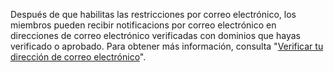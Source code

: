 Después de que habilitas las restricciones por correo electrónico, los miembros pueden recibir notificacions por correo electrónico en direcciones de correo electrónico verificadas con dominios que hayas verificado o aprobado. Para obtener más información, consulta "[Verificar tu dirección de correo electrónico](/github/getting-started-with-github/verifying-your-email-address)".
